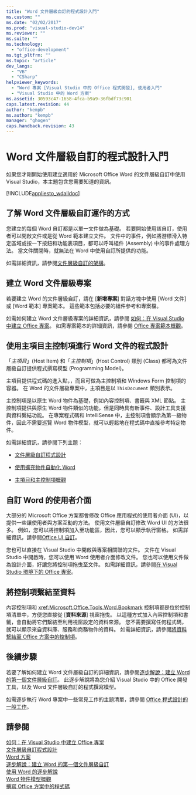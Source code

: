 ```yaml
---
title: "Word 文件層級自訂的程式設計入門"
ms.custom: ""
ms.date: "02/02/2017"
ms.prod: "visual-studio-dev14"
ms.reviewer: ""
ms.suite: ""
ms.technology: 
  - "office-development"
ms.tgt_pltfrm: ""
ms.topic: "article"
dev_langs: 
  - "VB"
  - "CSharp"
helpviewer_keywords: 
  - "Word 專案 [Visual Studio 中的 Office 程式開發], 使用者入門"
  - "Visual Studio 中的 Word 方案"
ms.assetid: 30593c47-1658-4fca-b9a9-36fbdf73c901
caps.latest.revision: 44
author: "kempb"
ms.author: "kempb"
manager: "ghogen"
caps.handback.revision: 43
---
```

# Word 文件層級自訂的程式設計入門
  如果您才剛開始使用建立適用於 Microsoft Office Word 的文件層級自訂中使用 Visual Studio，本主題包含您需要知道的資訊。  
  
 [!INCLUDE[appliesto_wdalldoc](../vsto/includes/appliesto-wdalldoc-md.md)]  
  
## 了解 Word 文件層級自訂運作的方式  
 您建立的每個 Word 自訂都是以單一文件做為基礎。  若要開始使用該自訂，使用者可以開啟文件或是從 Word 範本建立文件。  文件中的事件，例如將游標滑入特定區域或按一下按鈕和功能表項目，都可以呼叫組件 \(Assembly\) 中的事件處理方法。  當文件關閉時，就無法在 Word 中使用自訂所提供的功能。  
  
 如需詳細資訊，請參閱[文件層級自訂的架構](../vsto/architecture-of-document-level-customizations.md)。  
  
## 建立 Word 文件層級專案  
 若要建立 Word 的文件層級自訂，請在 \[**新增專案**\] 對話方塊中使用 \[Word 文件\] 或 \[Word 範本\] 專案範本。  這些範本包括必要的組件參考和專案檔。  
  
 如需如何建立 Word 文件層級專案的詳細資訊，請參閱 [如何：在 Visual Studio 中建立 Office 專案](../vsto/how-to-create-office-projects-in-visual-studio.md)。  如需專案範本的詳細資訊，請參閱 [Office 專案範本概觀](../vsto/office-project-templates-overview.md)。  
  
## 使用主項目主控制項進行 Word 文件的程式設計  
 「*主項目*」\(Host Item\) 和「*主控制項*」\(Host Control\) 類別 \(Class\) 都可為文件層級自訂提供程式撰寫模型 \(Programming Model\)。  
  
 主項目提供程式碼的進入點，，而且可做為主控制項和 Windows Form 控制項的容器。  在 Word 的文件層級專案中，主項目是以 `ThisDocument` 類別表示。  
  
 主控制項是以原生 Word 物件為基礎，例如內容控制項、書籤與 XML 節點。  主控制項提供與原生 Word 物件類似的功能，但是同時具有新事件、設計工具支援與資料繫結功能。  在專案程式碼和 IntelliSense 中，主控制項會顯示為第一級物件，因此不需要巡覽 Word 物件模型，就可以輕鬆地在程式碼中直接參考特定物件。  
  
 如需詳細資訊，請參閱下列主題：  
  
-   [文件層級自訂程式設計](../vsto/programming-document-level-customizations.md)  
  
-   [使用擴充物件自動化 Word](../vsto/automating-word-by-using-extended-objects.md)  
  
-   [主項目和主控制項概觀](../vsto/host-items-and-host-controls-overview.md)  
  
## 自訂 Word 的使用者介面  
 大部分的 Microsoft Office 方案都會修改 Office 應用程式的使用者介面 \(UI\)，以提供一些讓使用者與方案互動的方法。  使用文件層級自訂修改 Word UI 的方法很多。  例如，您可以將控制項加入至功能區，因此，您可以顯示執行窗格。  如需詳細資訊，請參閱[Office UI 自訂](../vsto/office-ui-customization.md)。  
  
 您也可以直接在 Visual Studio 中開啟與專案相關聯的文件。  文件在 Visual Studio 中開啟時，您可以使用 Word 使用者介面修改文件。  您也可以使用文件做為設計介面，好讓您將控制項拖曳至文件。  如需詳細資訊，請參閱[在 Visual Studio 環境下的 Office 專案](../vsto/office-projects-in-the-visual-studio-environment.md)。  
  
## 將控制項繫結至資料  
 內容控制項和 <xref:Microsoft.Office.Tools.Word.Bookmark> 控制項都是位於控制項清單中，方便您直接從 \[**資料來源**\] 視窗拖曳。  以這種方式加入內容控制項和書籤，會自動將它們繫結至利用視窗設定的資料來源。  您不需要撰寫任何程式碼，就可以顯示來自資料庫、服務和商務物件的資料。  如需詳細資訊，請參閱[將資料繫結至 Office 方案中的控制項](../vsto/binding-data-to-controls-in-office-solutions.md)。  
  
## 後續步驟  
 若要了解如何建立 Word 文件層級自訂的詳細資訊，請參閱[逐步解說：建立 Word 的第一個文件層級自訂](../vsto/walkthrough-creating-your-first-document-level-customization-for-word.md)。  此逐步解說將為您介紹 Visual Studio 中的 Office 開發工具，以及 Word 文件層級自訂的程式撰寫模型。  
  
 如需逐步執行 Word 專案中一些常見工作的主題清單，請參閱 [Office 程式設計的一般工作](../vsto/common-tasks-in-office-programming.md)。  
  
## 請參閱  
 [如何：在 Visual Studio 中建立 Office 專案](../vsto/how-to-create-office-projects-in-visual-studio.md)   
 [文件層級自訂程式設計](../vsto/programming-document-level-customizations.md)   
 [Word 方案](../vsto/word-solutions.md)   
 [逐步解說：建立 Word 的第一個文件層級自訂](../vsto/walkthrough-creating-your-first-document-level-customization-for-word.md)   
 [使用 Word 的逐步解說](../vsto/walkthroughs-using-word.md)   
 [Word 物件模型概觀](../vsto/word-object-model-overview.md)   
 [撰寫 Office 方案中的程式碼](../vsto/writing-code-in-office-solutions.md)  
  
  